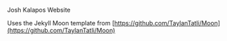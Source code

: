 Josh Kalapos Website

Uses the Jekyll Moon template from [https://github.com/TaylanTatli/Moon](https://github.com/TaylanTatli/Moon)
